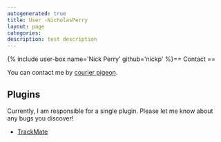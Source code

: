 ```yaml
---
autogenerated: true
title: User ›NicholasPerry
layout: page
categories: 
description: test description
---
```


{% include user-box name='Nick Perry' github='nickp' %}== Contact ==

You can contact me by [courier pigeon](mailto:nicholas.m.perry_at_gmail.com).

Plugins
-------

Currently, I am responsible for a single plugin. Please let me know about any bugs you discover!

-   [TrackMate](TrackMate)
